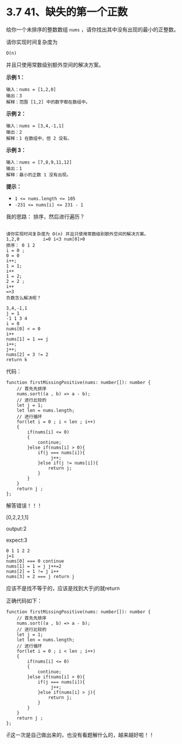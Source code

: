 ﻿

# 3.7 41、缺失的第一个正数

给你一个未排序的整数数组 `nums` ，请你找出其中没有出现的最小的正整数。

请你实现时间复杂度为 

```
O(n)
```

 并且只使用常数级别额外空间的解决方案。

 

**示例 1：**

```
输入：nums = [1,2,0]
输出：3
解释：范围 [1,2] 中的数字都在数组中。
```

**示例 2：**

```
输入：nums = [3,4,-1,1]
输出：2
解释：1 在数组中，但 2 没有。
```

**示例 3：**

```
输入：nums = [7,8,9,11,12]
输出：1
解释：最小的正数 1 没有出现。
```

 

**提示：**

- `1 <= nums.length <= 105`
- `-231 <= nums[i] <= 231 - 1`

我的思路：
排序，然后进行遍历？
```

请你实现时间复杂度为 O(n) 并且只使用常数级别额外空间的解决方案。
1,2,0         i=0 i<3 num[0]>0 
排序： 0 1 2 
i = 0 ; 
0 = 0
i++;
1 = 1;
i++
1 = 2;
2 = 2 ;
i++
=>3
负数怎么解决呢？

3,4,-1,1
j = 1
-1 1 3 4 
i = 0
nums[0] < = 0 
i++
nums[1] = 1 == j
i++;
j++;
nums[2] = 3 != 2
return k
```

代码：

```
function firstMissingPositive(nums: number[]): number {
    // 首先先排序
    nums.sort((a , b) => a - b);
    // 进行比较的
    let j = 1;
    let len = nums.length;
    // 进行循环
    for(let i = 0 ; i < len ; i++)
    {
        if(nums[i] <= 0)
        {
            continue;
        }else if(nums[i] > 0){
            if(j === nums[i]){
                 j++;
            }else if(j != nums[i]){
                return j;
            }
        }
    }
    return j ;
};
```

解答错误！！！

[0,2,2,1,1]

output:2

expect:3

```=
0 1 1 2 2 
j=1
nums[0] === 0 continue
nums[1] = 1 = j j++=2
nums[2] = 1 != j i++
nums[3] = 2 === j return j
```

应该不是找不等于的，应该是找到大于j的就return

正确代码如下：

```
function firstMissingPositive(nums: number[]): number {
    // 首先先排序
    nums.sort((a , b) => a - b);
    // 进行比较的
    let j = 1;
    let len = nums.length;
    // 进行循环
    for(let i = 0 ; i < len ; i++)
    {
        if(nums[i] <= 0)
        {
            continue;
        }else if(nums[i] > 0){
            if(j === nums[i]){
                 j++;
            }else if(nums[i] > j){
                return j;
            }
        }
    }
    return j ;
};
```

✌这一次是自己做出来的，也没有看题解什么的，越来越好啦！！


